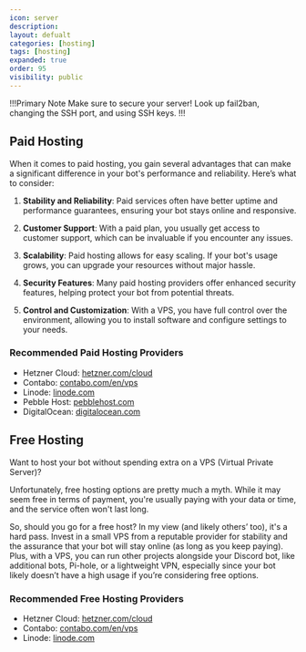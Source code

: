 ```yaml
---
icon: server
description: 
layout: defualt
categories: [hosting]
tags: [hosting]
expanded: true
order: 95
visibility: public
---
```

!!!Primary Note
Make sure to secure your server! Look up fail2ban, changing the SSH port, and using SSH keys.
!!!
## Paid Hosting

When it comes to paid hosting, you gain several advantages that can make a significant difference in your bot's performance and reliability. Here’s what to consider:

1. **Stability and Reliability**: Paid services often have better uptime and performance guarantees, ensuring your bot stays online and responsive.

2. **Customer Support**: With a paid plan, you usually get access to customer support, which can be invaluable if you encounter any issues.

3. **Scalability**: Paid hosting allows for easy scaling. If your bot's usage grows, you can upgrade your resources without major hassle.

4. **Security Features**: Many paid hosting providers offer enhanced security features, helping protect your bot from potential threats.

5. **Control and Customization**: With a VPS, you have full control over the environment, allowing you to install software and configure settings to your needs.

### Recommended Paid Hosting Providers
- Hetzner Cloud: [hetzner.com/cloud](https://www.hetzner.com/cloud/)
- Contabo: [contabo.com/en/vps](https://contabo.com/en/vps/)
- Linode: [linode.com](https://www.linode.com/)
- Pebble Host: [pebblehost.com](https://pebblehost.com/)
- DigitalOcean: [digitalocean.com](https://www.digitalocean.com/)

## Free Hosting
Want to host your bot without spending extra on a VPS (Virtual Private Server)? 

Unfortunately, free hosting options are pretty much a myth. While it may seem free in terms of payment, you're usually paying with your data or time, and the service often won't last long.

So, should you go for a free host? In my view (and likely others’ too), it's a hard pass. Invest in a small VPS from a reputable provider for stability and the assurance that your bot will stay online (as long as you keep paying). Plus, with a VPS, you can run other projects alongside your Discord bot, like additional bots, Pi-hole, or a lightweight VPN, especially since your bot likely doesn’t have a high usage if you’re considering free options.

### Recommended Free Hosting Providers
- Hetzner Cloud: [hetzner.com/cloud](https://www.hetzner.com/cloud/)
- Contabo: [contabo.com/en/vps](https://contabo.com/en/vps/)
- Linode: [linode.com](https://www.linode.com/)